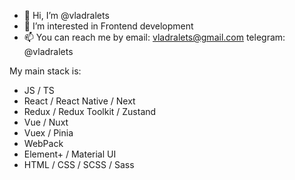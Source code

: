 - 👋  Hi, I’m @vladralets
- 👀  I’m interested in Frontend development
- 📫  You can reach me by 
email: vladralets@gmail.com
telegram: @vladralets

My main stack is: 
- JS / TS
- React / React Native / Next
- Redux / Redux Toolkit / Zustand
- Vue / Nuxt
- Vuex / Pinia
- WebPack
- Element+ / Material UI
- HTML / CSS / SCSS / Sass
